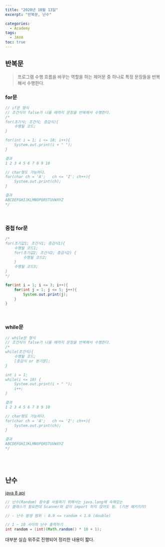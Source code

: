 ```yaml
---
title: "2020년 10월 13일"
excerpt: "반복문, 난수"

categories: 
  - Academy
tags: 
  - JAVA
toc: true
---
```


## 반복문
> 프로그램 수행 흐름을 바꾸는 역할을 하는 제어문 중 하나로 특정 문장들을 반복해서 수행한다.

### for문
```java
// if문 형식
// 조건식이 false가 나올 때까지 문장을 반복해서 수행한다.
/*
for(초기식; 조건식; 증감식){
    수행될 코드;
}

for(int i = 1; i <= 10; i++){
    System.out.print(i + " ");
}

결과 
1 2 3 4 5 6 7 8 9 10

// char형도 가능하다.
for(char ch = 'A';   ch <= 'Z'; ch++){
    System.out.print(ch);
}

결과
ABCDEFGHIJKLMNOPQRSTUVWXYZ
*/
```
<br/>

### 중첩 for문
```java
/*
for(초기값1; 조건식1; 증감식1){
    수행될 코드1;
    for(초기값2; 조건식2; 증감식2) {
        수행될 코드2;
    }
    수행될 코드3;
}
*/

for(int i = 1; i <= 3; i++){
    for(int j = 1; j <= 5; j++){
        System.out.print(j);
    }
}
```
<br/>

### while문
```java
// while문 형식
// 조건식이 false가 나올 때까지 문장을 반복해서 수행한다.
/*
while(조건식){
    수행될 코드;
    [증감식 or 분기문];
}

int i = 1; 
while(i <= 10) {
    System.out.print(i + " ");
    i++;
}

결과 
1 2 3 4 5 6 7 8 9 10

// char형도 가능하다.
for(char ch = 'A';   ch <= 'Z'; ch++){
    System.out.print(ch);
}

결과
ABCDEFGHIJKLMNOPQRSTUVWXYZ
*/
```
<br/><br/>

## 난수
[java 8 api](https://docs.oracle.com/javase/8/docs/api/ "참고") <br/>

```java
// 난수(Random) 함수를 사용하기 위해서는 java.lang에 속해있는
// 클래스가 필요한데 Scanner와 같이 import 하지 않아도 됨. (기본 패키지라)

// - 난수 발생 범위 : 0.0 <= random < 1.0 (double)

// 1 ~ 10 사이의 난수 출력하기
int random = (int)(Math.random() * 10 + 1);
```

대부분 실습 위주로 진행되어 정리한 내용이 짧다.